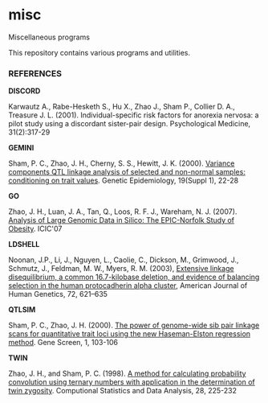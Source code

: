 # misc
Miscellaneous programs

This repository contains various programs and utilities.

### REFERENCES

**DISCORD**

Karwautz A., Rabe-Hesketh S., Hu X., Zhao J., Sham P., Collier D. A., Treasure J. L. (2001). Individual-specific risk factors for anorexia nervosa: a pilot study using a discordant sister-pair design. Psychological Medicine, 31(2):317-29


**GEMINI**

Sham, P. C., Zhao, J. H., Cherny, S. S., Hewitt, J. K. (2000). [Variance components QTL linkage analysis of selected and non-normal samples: conditioning on trait values](https://jinghuazhao.github.io/paper/ge00.pdf). Genetic Epidemiology, 19(Suppl 1), 22-28


**GO**

Zhao, J. H., Luan, J. A., Tan, Q., Loos, R. F. J., Wareham, N. J. (2007). [Analysis of Large Genomic Data in Silico: The EPIC-Norfolk Study of Obesity](https://github.com/jinghuazhao/GDCT/blob/master/doc/ICIC2007.pdf). ICIC'07


**LDSHELL**

Noonan, J.P., Li, J., Nguyen, L., Caolie, C., Dickson, M., Grimwood, J., Schmutz, J., Feldman, M. W., Myers, R. M.  (2003), [Extensive linkage disequilibrium, a common 16.7-kilobase deletion, and evidence of balancing selection in the human protocadherin alpha cluster](https://www.cell.com/ajhg/pdf/S0002-9297(07)60578-3.pdf), American Journal of Human Genetics, 72, 621–635


**QTLSIM**

Sham, P. C., Zhao, J. H. (2000). [The power of genome-wide sib pair linkage scans for quantitative trait loci using the new Haseman-Elston regression method](https://jinghuazhao.github.io/paper/gs00.pdf). Gene Screen, 1, 103-106

**TWIN**

Zhao, J. H., and Sham, P. C. (1998). [A method for calculating probability convolution using ternary numbers with application in the determination of twin zygosity](https://jinghuazhao.github.io/paper/csda98.pdf). Computional Statistics and Data Analysis, 28, 225-232
